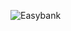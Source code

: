 ![Easybank](https://github.com/Murugandeveloper/Easybank-with-responsive/assets/151894061/6fbd5557-e2d5-43b7-9723-13d97e54e66b)
